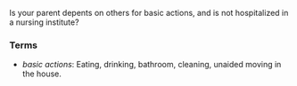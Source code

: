 Is your parent depents on others for basic actions, and is not hospitalized in a nursing institute?

### Terms
* *basic actions*: Eating, drinking, bathroom, cleaning, unaided moving in the house.
